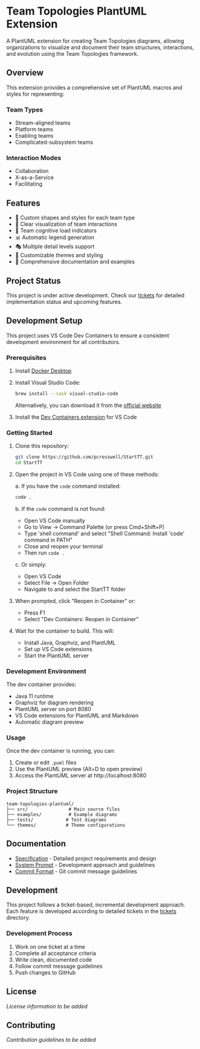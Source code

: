 # Team Topologies PlantUML Extension

A PlantUML extension for creating Team Topologies diagrams, allowing organizations to visualize and document their team structures, interactions, and evolution using the Team Topologies framework.

## Overview

This extension provides a comprehensive set of PlantUML macros and styles for representing:

### Team Types
- Stream-aligned teams
- Platform teams
- Enabling teams
- Complicated-subsystem teams

### Interaction Modes
- Collaboration
- X-as-a-Service
- Facilitating

## Features

- 🎨 Custom shapes and styles for each team type
- 🔄 Clear visualization of team interactions
- 🎯 Team cognitive load indicators
- 📊 Automatic legend generation
- 🎭 Multiple detail levels support
- 🎪 Customizable themes and styling
- 📝 Comprehensive documentation and examples

## Project Status

This project is under active development. Check our [tickets](tickets/) for detailed implementation status and upcoming features.

## Development Setup

This project uses VS Code Dev Containers to ensure a consistent development environment for all contributors.

### Prerequisites

1. Install [Docker Desktop](https://www.docker.com/products/docker-desktop)

2. Install Visual Studio Code:
   ```bash
   brew install --cask visual-studio-code
   ```
   Alternatively, you can download it from the [official website](https://code.visualstudio.com/)

3. Install the [Dev Containers extension](https://marketplace.visualstudio.com/items?itemName=ms-vscode-remote.remote-containers) for VS Code

### Getting Started

1. Clone this repository:
   ```bash
   git clone https://github.com/pcresswell/StartTT.git
   cd StartTT
   ```

2. Open the project in VS Code using one of these methods:

   a. If you have the `code` command installed:
   ```bash
   code .
   ```

   b. If the `code` command is not found:
   - Open VS Code manually
   - Go to View → Command Palette (or press Cmd+Shift+P)
   - Type 'shell command' and select "Shell Command: Install 'code' command in PATH"
   - Close and reopen your terminal
   - Then run `code .`

   c. Or simply:
   - Open VS Code
   - Select File → Open Folder
   - Navigate to and select the StartTT folder

3. When prompted, click "Reopen in Container" or:
   - Press F1
   - Select "Dev Containers: Reopen in Container"

4. Wait for the container to build. This will:
   - Install Java, Graphviz, and PlantUML
   - Set up VS Code extensions
   - Start the PlantUML server

### Development Environment

The dev container provides:
- Java 11 runtime
- Graphviz for diagram rendering
- PlantUML server on port 8080
- VS Code extensions for PlantUML and Markdown
- Automatic diagram preview

### Usage

Once the dev container is running, you can:
1. Create or edit `.puml` files
2. Use the PlantUML preview (Alt+D to open preview)
3. Access the PlantUML server at http://localhost:8080

### Project Structure
```
team-topologies-plantuml/
├── src/               # Main source files
├── examples/          # Example diagrams
├── tests/            # Test diagrams
└── themes/           # Theme configurations
```

## Documentation

- [Specification](specification.md) - Detailed project requirements and design
- [System Prompt](system-prompt.md) - Development approach and guidelines
- [Commit Format](commit-format.md) - Git commit message guidelines

## Development

This project follows a ticket-based, incremental development approach. Each feature is developed according to detailed tickets in the [tickets](tickets/) directory.

### Development Process
1. Work on one ticket at a time
2. Complete all acceptance criteria
3. Write clean, documented code
4. Follow commit message guidelines
5. Push changes to GitHub

## License

*License information to be added*

## Contributing

*Contribution guidelines to be added*

